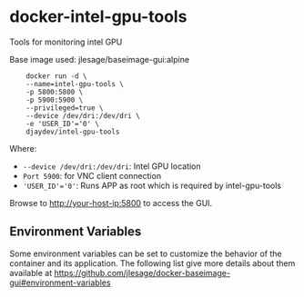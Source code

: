 # docker-intel-gpu-tools

Tools for monitoring intel GPU

Base image used: jlesage/baseimage-gui:alpine

```shell
    docker run -d \
    --name=intel-gpu-tools \
    -p 5800:5800 \
    -p 5900:5900 \
    --privileged=true \
    --device /dev/dri:/dev/dri \
    -e 'USER_ID'='0' \
    djaydev/intel-gpu-tools
```

Where:

- `--device /dev/dri:/dev/dri`: Intel GPU location
- `Port 5900`: for VNC client connection
- `'USER_ID'='0'`: Runs APP as root which is required by intel-gpu-tools

Browse to <http://your-host-ip:5800> to access the GUI.

## Environment Variables

Some environment variables can be set to customize the behavior of the container and its application. The following list give more details about them available at <https://github.com/jlesage/docker-baseimage-gui#environment-variables>
